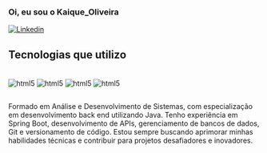 ### Oi, eu sou o Kaique_Oliveira

[![Linkedin](https://img.shields.io/badge/LinkedIn-0077B5?style=for-the-badge&logo=linkedin&logoColor=white)](https://www.linkedin.com/in/kaique-oliveira-571a51203/)


## Tecnologias que utilizo

<div style="display: inline_block"><br/>
  <img alt="html5" align="center" src="https://img.shields.io/badge/MYSQL-E34F26?style=for-the-badge&logo=mysql&logoColor=white"/>
  <img alt="html5" align="center" src="https://img.shields.io/badge/JAVA-E34F26?style=for-the-badge&logo=javat&logoColor=white" />
  <img alt="html5" align="center" src="https://img.shields.io/badge/HTML-E34F26?style=for-the-badge&logo=html5&logoColor=white" />
  <img alt="html5" align="center" src="https://img.shields.io/badge/CSS-3776AB?style=for-the-badge&logo=css&logoColor=white" />
 
</div>

##
Formado em Análise e Desenvolvimento de Sistemas, com especialização em desenvolvimento back end utilizando Java. Tenho experiência em Spring Boot, desenvolvimento de APIs, gerenciamento de bancos de dados, Git e versionamento de código. Estou sempre buscando aprimorar minhas habilidades técnicas e contribuir para projetos desafiadores e inovadores.
